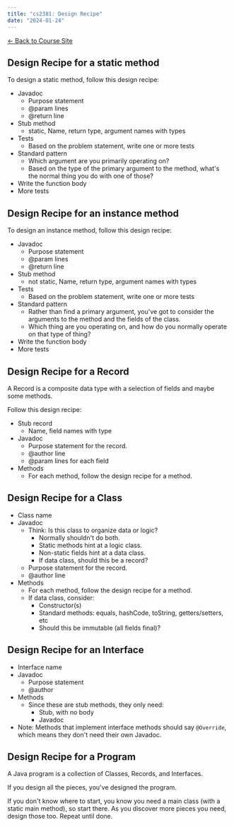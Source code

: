 ```yaml
---
title: "cs2381: Design Recipe"
date: "2024-01-24"
---
```


[&larr; Back to Course Site](../)

## Design Recipe for a static method

To design a static method, follow this design recipe:

 - Javadoc
   - Purpose statement
   - @param lines
   - @return line
 - Stub method
   - static, Name, return type, argument names with types
 - Tests
   - Based on the problem statement, write one or more tests
 - Standard pattern
   - Which argument are you primarily operating on?
   - Based on the type of the primary argument to the method, what's
     the normal thing you do with one of those?
 - Write the function body
 - More tests
 

## Design Recipe for an instance method

To design an instance method, follow this design recipe:

 - Javadoc
   - Purpose statement
   - @param lines
   - @return line
 - Stub method
   - not static, Name, return type, argument names with types
 - Tests
   - Based on the problem statement, write one or more tests
 - Standard pattern
   - Rather than find a primary argument, you've got to consider
     the arguments to the method and the fields of the class.
   - Which thing are you operating on, and how do you normally
     operate on that type of thing?
 - Write the function body
 - More tests
 

## Design Recipe for a Record

A Record is a composite data type with a selection of fields
and maybe some methods.

Follow this design recipe:

 - Stub record
   - Name, field names with type
 - Javadoc
   - Purpose statement for the record.
   - @author line
   - @param lines for each field
 - Methods
   - For each method, follow the design recipe for a method.

## Design Recipe for a Class

 - Class name
 - Javadoc
   - Think: Is this class to organize data or logic?
     - Normally shouldn't do both.
     - Static methods hint at a logic class.
     - Non-static fields hint at a data class.
     - If data class, should this be a record?
   - Purpose statement for the record.
   - @author line
 - Methods
   - For each method, follow the design recipe for a method.
   - If data class, consider:
     - Constructor(s)
     - Standard methods: equals, hashCode, toString, 
       getters/setters, etc
     - Should this be immutable (all fields final)?

## Design Recipe for an Interface

 - Interface name
 - Javadoc
   - Purpose statement
   - @author
 - Methods
   - Since these are stub methods, they only need:
     - Stub, with no body
     - Javadoc
 - Note: Methods that implement interface methods should
   say ```@Override```, which means they don't need their
   own Javadoc.

## Design Recipe for a Program

A Java program is a collection of Classes, Records, and Interfaces.

If you design all the pieces, you've designed the program.

If you don't know where to start, you know you need a main class (with
a static main method), so start there. As you discover more pieces you
need, design those too. Repeat until done.
